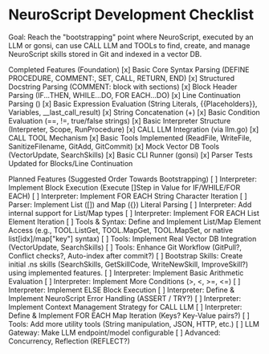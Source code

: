 # NeuroScript Development Checklist

Goal: Reach the "bootstrapping" point where NeuroScript, executed by an LLM or gonsi, can use CALL LLM and TOOLs to find, create, and manage NeuroScript skills stored in Git and indexed in a vector DB.

Completed Features (Foundation)
[x] Basic Core Syntax Parsing (DEFINE PROCEDURE, COMMENT:, SET, CALL, RETURN, END)
[x] Structured Docstring Parsing (COMMENT: block with sections)
[x] Block Header Parsing (IF...THEN, WHILE...DO, FOR EACH...DO)
[x] Line Continuation Parsing (\)
[x] Basic Expression Evaluation (String Literals, {{Placeholders}}, Variables, __last_call_result)
[x] String Concatenation (+)
[x] Basic Condition Evaluation (==, !=, true/false strings)
[x] Basic Interpreter Structure (Interpreter, Scope, RunProcedure)
[x] CALL LLM Integration (via llm.go)
[x] CALL TOOL Mechanism
[x] Basic Tools Implemented (ReadFile, WriteFile, SanitizeFilename, GitAdd, GitCommit)
[x] Mock Vector DB Tools (VectorUpdate, SearchSkills)
[x] Basic CLI Runner (gonsi)
[x] Parser Tests Updated for Blocks/Line Continuation

Planned Features (Suggested Order Towards Bootstrapping)
[ ] Interpreter: Implement Block Execution (Execute []Step in Value for IF/WHILE/FOR EACH)
[ ] Interpreter: Implement FOR EACH String Character Iteration
[ ] Parser: Implement List ([]) and Map ({}) Literal Parsing
[ ] Interpreter: Add internal support for List/Map types
[ ] Interpreter: Implement FOR EACH List Element Iteration
[ ] Tools & Syntax: Define and Implement List/Map Element Access (e.g., TOOL.ListGet, TOOL.MapGet, TOOL.MapSet, or native list[idx]/map["key"] syntax)
[ ] Tools: Implement Real Vector DB Integration (VectorUpdate, SearchSkills)
[ ] Tools: Enhance Git Workflow (GitPull?, Conflict checks?, Auto-index after commit?)
[ ] Bootstrap Skills: Create initial .ns skills (SearchSkills, GetSkillCode, WriteNewSkill, ImproveSkill?) using implemented features.
[ ] Interpreter: Implement Basic Arithmetic Evaluation
[ ] Interpreter: Implement More Conditions (>, <, >=, <=)
[ ] Interpreter: Implement ELSE Block Execution
[ ] Interpreter: Define & Implement NeuroScript Error Handling (ASSERT / TRY?)
[ ] Interpreter: Implement Context Management Strategy for CALL LLM
[ ] Interpreter: Define & Implement FOR EACH Map Iteration (Keys? Key-Value pairs?)
[ ] Tools: Add more utility tools (String manipulation, JSON, HTTP, etc.)
[ ] LLM Gateway: Make LLM endpoint/model configurable
[ ] Advanced: Concurrency, Reflection (REFLECT?)